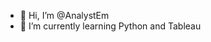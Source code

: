 - 👋 Hi, I’m @AnalystEm
- 🌱 I’m currently learning Python and Tableau
<!---
AnalystEm/AnalystEm is a ✨ special ✨ repository because its `README.md` (this file) appears on your GitHub profile.
You can click the Preview link to take a look at your changes.
--->
